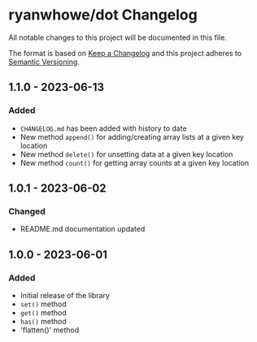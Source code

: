 # ryanwhowe/dot Changelog

All notable changes to this project will be documented in this file.

The format is based on [Keep a Changelog](http://keepachangelog.com/en/1.0.0/)
and this project adheres to [Semantic Versioning](http://semver.org/spec/v2.0.0.html).

## 1.1.0 - 2023-06-13

### Added

* `CHANGELOG.md` has been added with history to date
* New method `append()` for adding/creating array lists at a given key location
* New method `delete()` for unsetting data at a given key location
* New method `count()` for getting array counts at a given key location

## 1.0.1 - 2023-06-02

### Changed

* README.md documentation updated

## 1.0.0 - 2023-06-01

### Added

* Initial release of the library
* `set()` method
* `get()` method
* `has()` method
* 'flatten()' method